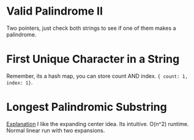 # Valid Palindrome II
Two pointers, just check both strings to see if one of them makes a palindrome.

# First Unique Character in a String
Remember, its a hash map, you can store count AND index.
`{ count: 1, index: 1}`.

# Longest Palindromic Substring
[Explanation](https://www.youtube.com/watch?v=y2BD4MJqV20)
I like the expanding center idea. Its intuitive. O(n^2) runtime. Normal linear run with two expansions.
